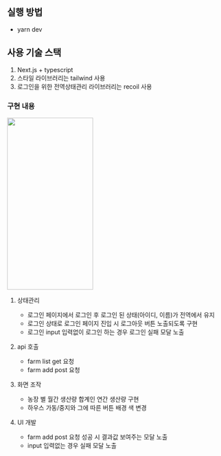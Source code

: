 ## 실행 방법

- yarn dev

## 사용 기술 스택

1. Next.js + typescript
2. 스타일 라이브러리는 tailwind 사용
3. 로그인을 위한 전역상태관리 라이브러리는 recoil 사용

### 구현 내용

<img src="https://user-images.githubusercontent.com/87821830/207662879-f35b1d6a-7340-4963-a909-1422a288ed6c.gif" width="200" height="400"/>

1. 상태관리

   - 로그인 페이지에서 로그인 후 로그인 된 상태(아이디, 이름)가 전역에서 유지
   - 로그인 상태로 로그인 페이지 진입 시 로그아웃 버튼 노출되도록 구현
   - 로그인 input 입력없이 로그인 하는 경우 로그인 실패 모달 노출

2. api 호출
   - farm list get 요청
   - farm add post 요청
3. 화면 조작
   - 농장 별 월간 생산량 합계인 연간 생산량 구현
   - 하우스 가동/중지와 그에 따른 버튼 배경 색 변경
4. UI 개발
   - farm add post 요청 성공 시 결과값 보여주는 모달 노출
   - input 입력없는 경우 실패 모달 노출
